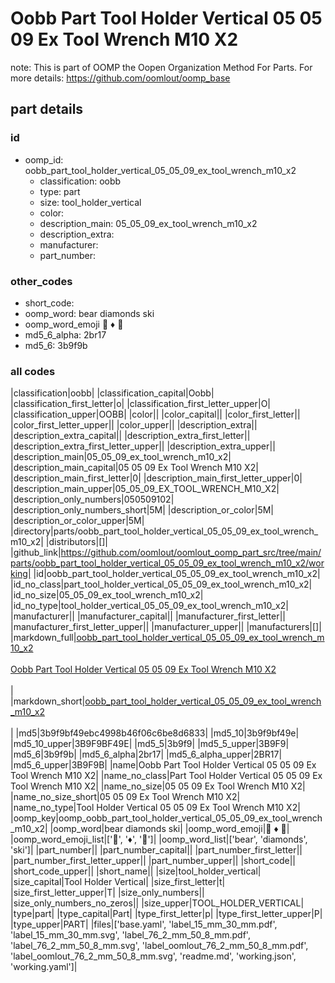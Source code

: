 # Oobb Part Tool Holder Vertical 05 05 09 Ex Tool Wrench M10 X2  

note: This is part of OOMP the Oopen Organization Method For Parts. For more details: https://github.com/oomlout/oomp_base

##  part details





### id
* oomp_id: oobb_part_tool_holder_vertical_05_05_09_ex_tool_wrench_m10_x2
  * classification: oobb
  * type: part
  * size: tool_holder_vertical
  * color: 
  * description_main: 05_05_09_ex_tool_wrench_m10_x2
  * description_extra: 
  * manufacturer: 
  * part_number: 

### other_codes
* short_code: 
* oomp_word: bear diamonds ski
* oomp_word_emoji :bear: :diamonds: :ski:
* md5_6_alpha: 2br17
* md5_6: 3b9f9b

### all codes 
|classification|oobb|
|classification_capital|Oobb|
|classification_first_letter|o|
|classification_first_letter_upper|O|
|classification_upper|OOBB|
|color||
|color_capital||
|color_first_letter||
|color_first_letter_upper||
|color_upper||
|description_extra||
|description_extra_capital||
|description_extra_first_letter||
|description_extra_first_letter_upper||
|description_extra_upper||
|description_main|05_05_09_ex_tool_wrench_m10_x2|
|description_main_capital|05 05 09 Ex Tool Wrench M10 X2|
|description_main_first_letter|0|
|description_main_first_letter_upper|0|
|description_main_upper|05_05_09_EX_TOOL_WRENCH_M10_X2|
|description_only_numbers|050509102|
|description_only_numbers_short|5M|
|description_or_color|5M|
|description_or_color_upper|5M|
|directory|parts/oobb_part_tool_holder_vertical_05_05_09_ex_tool_wrench_m10_x2|
|distributors|[]|
|github_link|https://github.com/oomlout/oomlout_oomp_part_src/tree/main/parts/oobb_part_tool_holder_vertical_05_05_09_ex_tool_wrench_m10_x2/working|
|id|oobb_part_tool_holder_vertical_05_05_09_ex_tool_wrench_m10_x2|
|id_no_class|part_tool_holder_vertical_05_05_09_ex_tool_wrench_m10_x2|
|id_no_size|05_05_09_ex_tool_wrench_m10_x2|
|id_no_type|tool_holder_vertical_05_05_09_ex_tool_wrench_m10_x2|
|manufacturer||
|manufacturer_capital||
|manufacturer_first_letter||
|manufacturer_first_letter_upper||
|manufacturer_upper||
|manufacturers|[]|
|markdown_full|[oobb_part_tool_holder_vertical_05_05_09_ex_tool_wrench_m10_x2](https://github.com/oomlout/oomlout_oomp_part_src/tree/main/parts/oobb_part_tool_holder_vertical_05_05_09_ex_tool_wrench_m10_x2/working)<br>[](https://github.com/oomlout/oomlout_oomp_part_src/tree/main/parts/oobb_part_tool_holder_vertical_05_05_09_ex_tool_wrench_m10_x2/working)<br>[Oobb Part Tool Holder Vertical 05 05 09 Ex Tool Wrench M10 X2](https://github.com/oomlout/oomlout_oomp_part_src/tree/main/parts/oobb_part_tool_holder_vertical_05_05_09_ex_tool_wrench_m10_x2/working)<br><br>|
|markdown_short|[oobb_part_tool_holder_vertical_05_05_09_ex_tool_wrench_m10_x2](https://github.com/oomlout/oomlout_oomp_part_src/tree/main/parts/oobb_part_tool_holder_vertical_05_05_09_ex_tool_wrench_m10_x2/working)<br><br>|
|md5|3b9f9bf49ebc4998b46f06c6be8d6833|
|md5_10|3b9f9bf49e|
|md5_10_upper|3B9F9BF49E|
|md5_5|3b9f9|
|md5_5_upper|3B9F9|
|md5_6|3b9f9b|
|md5_6_alpha|2br17|
|md5_6_alpha_upper|2BR17|
|md5_6_upper|3B9F9B|
|name|Oobb Part Tool Holder Vertical 05 05 09 Ex Tool Wrench M10 X2|
|name_no_class|Part Tool Holder Vertical 05 05 09 Ex Tool Wrench M10 X2|
|name_no_size|05 05 09 Ex Tool Wrench M10 X2|
|name_no_size_short|05 05 09 Ex Tool Wrench M10 X2|
|name_no_type|Tool Holder Vertical 05 05 09 Ex Tool Wrench M10 X2|
|oomp_key|oomp_oobb_part_tool_holder_vertical_05_05_09_ex_tool_wrench_m10_x2|
|oomp_word|bear diamonds ski|
|oomp_word_emoji|:bear: :diamonds: :ski:|
|oomp_word_emoji_list|[':bear:', ':diamonds:', ':ski:']|
|oomp_word_list|['bear', 'diamonds', 'ski']|
|part_number||
|part_number_capital||
|part_number_first_letter||
|part_number_first_letter_upper||
|part_number_upper||
|short_code||
|short_code_upper||
|short_name||
|size|tool_holder_vertical|
|size_capital|Tool Holder Vertical|
|size_first_letter|t|
|size_first_letter_upper|T|
|size_only_numbers||
|size_only_numbers_no_zeros||
|size_upper|TOOL_HOLDER_VERTICAL|
|type|part|
|type_capital|Part|
|type_first_letter|p|
|type_first_letter_upper|P|
|type_upper|PART|
|files|['base.yaml', 'label_15_mm_30_mm.pdf', 'label_15_mm_30_mm.svg', 'label_76_2_mm_50_8_mm.pdf', 'label_76_2_mm_50_8_mm.svg', 'label_oomlout_76_2_mm_50_8_mm.pdf', 'label_oomlout_76_2_mm_50_8_mm.svg', 'readme.md', 'working.json', 'working.yaml']|
